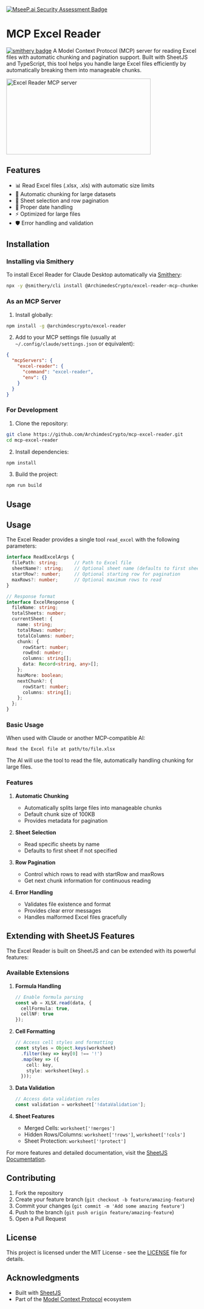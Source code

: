[![MseeP.ai Security Assessment Badge](https://mseep.net/pr/archimedescrypto-excel-reader-mcp-badge.png)](https://mseep.ai/app/archimedescrypto-excel-reader-mcp)

# MCP Excel Reader

[![smithery badge](https://smithery.ai/badge/@ArchimedesCrypto/excel-reader-mcp-chunked)](https://smithery.ai/server/@ArchimedesCrypto/excel-reader-mcp-chunked)
A Model Context Protocol (MCP) server for reading Excel files with automatic chunking and pagination support. Built with SheetJS and TypeScript, this tool helps you handle large Excel files efficiently by automatically breaking them into manageable chunks.

<a href="https://glama.ai/mcp/servers/jr2ggpdk3a"><img width="380" height="200" src="https://glama.ai/mcp/servers/jr2ggpdk3a/badge" alt="Excel Reader MCP server" /></a>

## Features

- 📊 Read Excel files (.xlsx, .xls) with automatic size limits
- 🔄 Automatic chunking for large datasets
- 📑 Sheet selection and row pagination
- 📅 Proper date handling
- ⚡ Optimized for large files
- 🛡️ Error handling and validation

## Installation

### Installing via Smithery

To install Excel Reader for Claude Desktop automatically via [Smithery](https://smithery.ai/server/@ArchimedesCrypto/excel-reader-mcp-chunked):

```bash
npx -y @smithery/cli install @ArchimedesCrypto/excel-reader-mcp-chunked --client claude
```

### As an MCP Server

1. Install globally:
```bash
npm install -g @archimdescrypto/excel-reader
```

2. Add to your MCP settings file (usually at `~/.config/claude/settings.json` or equivalent):
```json
{
  "mcpServers": {
    "excel-reader": {
      "command": "excel-reader",
      "env": {}
    }
  }
}
```

### For Development

1. Clone the repository:
```bash
git clone https://github.com/ArchimdesCrypto/mcp-excel-reader.git
cd mcp-excel-reader
```

2. Install dependencies:
```bash
npm install
```

3. Build the project:
```bash
npm run build
```

## Usage

## Usage

The Excel Reader provides a single tool `read_excel` with the following parameters:

```typescript
interface ReadExcelArgs {
  filePath: string;      // Path to Excel file
  sheetName?: string;    // Optional sheet name (defaults to first sheet)
  startRow?: number;     // Optional starting row for pagination
  maxRows?: number;      // Optional maximum rows to read
}

// Response format
interface ExcelResponse {
  fileName: string;
  totalSheets: number;
  currentSheet: {
    name: string;
    totalRows: number;
    totalColumns: number;
    chunk: {
      rowStart: number;
      rowEnd: number;
      columns: string[];
      data: Record<string, any>[];
    };
    hasMore: boolean;
    nextChunk?: {
      rowStart: number;
      columns: string[];
    };
  };
}
```

### Basic Usage

When used with Claude or another MCP-compatible AI:

```
Read the Excel file at path/to/file.xlsx
```

The AI will use the tool to read the file, automatically handling chunking for large files.

### Features

1. **Automatic Chunking**
   - Automatically splits large files into manageable chunks
   - Default chunk size of 100KB
   - Provides metadata for pagination

2. **Sheet Selection**
   - Read specific sheets by name
   - Defaults to first sheet if not specified

3. **Row Pagination**
   - Control which rows to read with startRow and maxRows
   - Get next chunk information for continuous reading

4. **Error Handling**
   - Validates file existence and format
   - Provides clear error messages
   - Handles malformed Excel files gracefully

## Extending with SheetJS Features

The Excel Reader is built on SheetJS and can be extended with its powerful features:

### Available Extensions

1. **Formula Handling**
   ```typescript
   // Enable formula parsing
   const wb = XLSX.read(data, {
     cellFormula: true,
     cellNF: true
   });
   ```

2. **Cell Formatting**
   ```typescript
   // Access cell styles and formatting
   const styles = Object.keys(worksheet)
     .filter(key => key[0] !== '!')
     .map(key => ({
       cell: key,
       style: worksheet[key].s
     }));
   ```

3. **Data Validation**
   ```typescript
   // Access data validation rules
   const validation = worksheet['!dataValidation'];
   ```

4. **Sheet Features**
   - Merged Cells: `worksheet['!merges']`
   - Hidden Rows/Columns: `worksheet['!rows']`, `worksheet['!cols']`
   - Sheet Protection: `worksheet['!protect']`

For more features and detailed documentation, visit the [SheetJS Documentation](https://docs.sheetjs.com/).

## Contributing

1. Fork the repository
2. Create your feature branch (`git checkout -b feature/amazing-feature`)
3. Commit your changes (`git commit -m 'Add some amazing feature'`)
4. Push to the branch (`git push origin feature/amazing-feature`)
5. Open a Pull Request

## License

This project is licensed under the MIT License - see the [LICENSE](LICENSE) file for details.

## Acknowledgments

- Built with [SheetJS](https://sheetjs.com/)
- Part of the [Model Context Protocol](https://github.com/modelcontextprotocol/mcp) ecosystem
